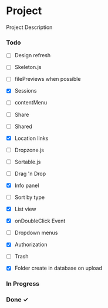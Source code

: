 # Project

Project Description

### Todo

- [ ] Design refresh  
- [ ] Skeleton.js  
- [ ] filePreviews when possible  
- [x] Sessions  
- [ ] contentMenu  
- [ ] Share  
- [ ] Shared  
- [x] Location links  
- [ ] Dropzone.js  
- [ ] Sortable.js  
- [ ] Drag 'n Drop  
- [x] Info panel  
- [ ] Sort by type  
- [x] List view  
- [x] onDoubleClick Event  
- [ ] Dropdown menus  
- [x] Authorization  
- [ ] Trash 

- [x] Folder create in database on upload

### In Progress


### Done ✓


